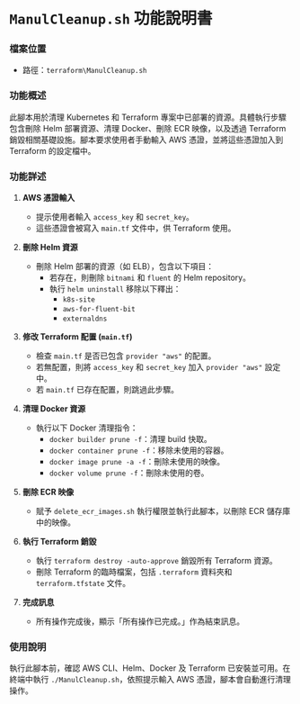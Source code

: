 # `ManulCleanup.sh` 功能說明書

### 檔案位置
- 路徑：`terraform\ManulCleanup.sh`

### 功能概述
此腳本用於清理 Kubernetes 和 Terraform 專案中已部署的資源。具體執行步驟包含刪除 Helm 部署資源、清理 Docker、刪除 ECR 映像，以及透過 Terraform 銷毀相關基礎設施。腳本要求使用者手動輸入 AWS 憑證，並將這些憑證加入到 Terraform 的設定檔中。

### 功能詳述

1. **AWS 憑證輸入**
   - 提示使用者輸入 `access_key` 和 `secret_key`。
   - 這些憑證會被寫入 `main.tf` 文件中，供 Terraform 使用。

2. **刪除 Helm 資源**
   - 刪除 Helm 部署的資源（如 ELB），包含以下項目：
     - 若存在，則刪除 `bitnami` 和 `fluent` 的 Helm repository。
     - 執行 `helm uninstall` 移除以下釋出：
       - `k8s-site`
       - `aws-for-fluent-bit`
       - `externaldns`

3. **修改 Terraform 配置 (`main.tf`)**
   - 檢查 `main.tf` 是否已包含 `provider "aws"` 的配置。
   - 若無配置，則將 `access_key` 和 `secret_key` 加入 `provider "aws"` 設定中。
   - 若 `main.tf` 已存在配置，則跳過此步驟。

4. **清理 Docker 資源**
   - 執行以下 Docker 清理指令：
     - `docker builder prune -f`：清理 build 快取。
     - `docker container prune -f`：移除未使用的容器。
     - `docker image prune -a -f`：刪除未使用的映像。
     - `docker volume prune -f`：刪除未使用的卷。

5. **刪除 ECR 映像**
   - 賦予 `delete_ecr_images.sh` 執行權限並執行此腳本，以刪除 ECR 儲存庫中的映像。

6. **執行 Terraform 銷毀**
   - 執行 `terraform destroy -auto-approve` 銷毀所有 Terraform 資源。
   - 刪除 Terraform 的臨時檔案，包括 `.terraform` 資料夾和 `terraform.tfstate` 文件。

7. **完成訊息**
   - 所有操作完成後，顯示「所有操作已完成。」作為結束訊息。

### 使用說明
執行此腳本前，確認 AWS CLI、Helm、Docker 及 Terraform 已安裝並可用。在終端中執行 `./ManulCleanup.sh`，依照提示輸入 AWS 憑證，腳本會自動進行清理操作。